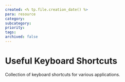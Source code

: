 ```yaml
---
created: <% tp.file.creation_date() %>
para: resource
category: 
subcategory: 
priority: 
tags:
archived: false
---
```


# Useful Keyboard Shortcuts

Collection of keyboard shortcuts for various applications.

